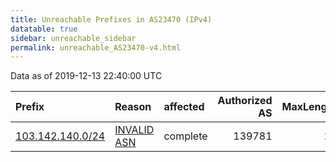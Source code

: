 ```yaml
---
title: Unreachable Prefixes in AS23470 (IPv4)
datatable: true
sidebar: unreachable_sidebar
permalink: unreachable_AS23470-v4.html
---
```


Data as of 2019-12-13 22:40:00 UTC


<div class="datatable-begin"></div>

| Prefix                                                     | Reason                                                                                                  | affected   |   Authorized AS |   MaxLength | Anchor                                       |   unreachable /24s |
|:-----------------------------------------------------------|:--------------------------------------------------------------------------------------------------------|:-----------|----------------:|------------:|:---------------------------------------------|-------------------:|
| [103.142.140.0/24](https://stat.ripe.net/103.142.140.0/24) | [INVALID ASN](https://rpki-validator.ripe.net/announcement-preview?asn=AS23470&prefix=103.142.140.0/24) | complete   |          139781 |          24 | [APNIC](unreachable_APNIC_RPKI_Root-v4.html) |                  1 |

<div class="datatable-end"></div>